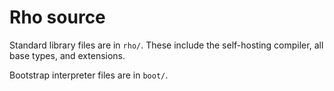 # Rho source

Standard library files are in `rho/`. These include the self-hosting compiler,
all base types, and extensions.

Bootstrap interpreter files are in `boot/`.
